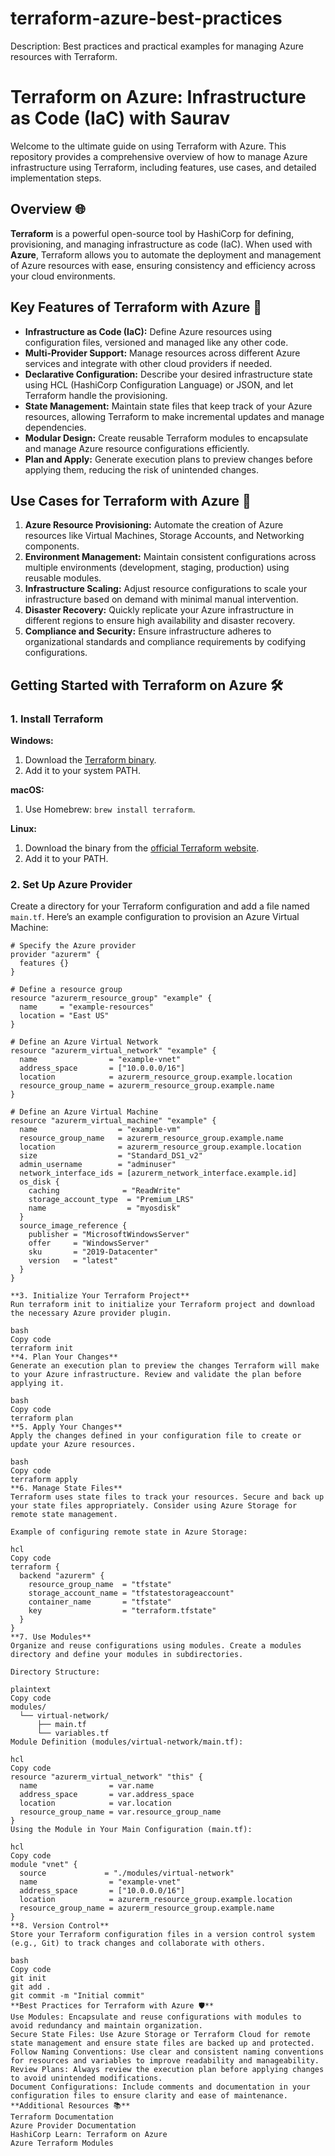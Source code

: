 # terraform-azure-best-practices
Description: Best practices and practical examples for managing Azure resources with Terraform.

# Terraform on Azure: Infrastructure as Code (IaC) with Saurav

Welcome to the ultimate guide on using Terraform with Azure. This repository provides a comprehensive overview of how to manage Azure infrastructure using Terraform, including features, use cases, and detailed implementation steps.

## Overview 🌐

**Terraform** is a powerful open-source tool by HashiCorp for defining, provisioning, and managing infrastructure as code (IaC). When used with **Azure**, Terraform allows you to automate the deployment and management of Azure resources with ease, ensuring consistency and efficiency across your cloud environments.

## Key Features of Terraform with Azure 🚀

- **Infrastructure as Code (IaC):** Define Azure resources using configuration files, versioned and managed like any other code.
- **Multi-Provider Support:** Manage resources across different Azure services and integrate with other cloud providers if needed.
- **Declarative Configuration:** Describe your desired infrastructure state using HCL (HashiCorp Configuration Language) or JSON, and let Terraform handle the provisioning.
- **State Management:** Maintain state files that keep track of your Azure resources, allowing Terraform to make incremental updates and manage dependencies.
- **Modular Design:** Create reusable Terraform modules to encapsulate and manage Azure resource configurations efficiently.
- **Plan and Apply:** Generate execution plans to preview changes before applying them, reducing the risk of unintended changes.

## Use Cases for Terraform with Azure 🌟

1. **Azure Resource Provisioning:** Automate the creation of Azure resources like Virtual Machines, Storage Accounts, and Networking components.
2. **Environment Management:** Maintain consistent configurations across multiple environments (development, staging, production) using reusable modules.
3. **Infrastructure Scaling:** Adjust resource configurations to scale your infrastructure based on demand with minimal manual intervention.
4. **Disaster Recovery:** Quickly replicate your Azure infrastructure in different regions to ensure high availability and disaster recovery.
5. **Compliance and Security:** Ensure infrastructure adheres to organizational standards and compliance requirements by codifying configurations.

## Getting Started with Terraform on Azure 🛠️

### 1. Install Terraform

**Windows:**
1. Download the [Terraform binary](https://www.terraform.io/downloads.html).
2. Add it to your system PATH.

**macOS:**
1. Use Homebrew: `brew install terraform`.

**Linux:**
1. Download the binary from the [official Terraform website](https://www.terraform.io/downloads.html).
2. Add it to your PATH.

### 2. Set Up Azure Provider

Create a directory for your Terraform configuration and add a file named `main.tf`. Here’s an example configuration to provision an Azure Virtual Machine:

```hcl
# Specify the Azure provider
provider "azurerm" {
  features {}
}

# Define a resource group
resource "azurerm_resource_group" "example" {
  name     = "example-resources"
  location = "East US"
}

# Define an Azure Virtual Network
resource "azurerm_virtual_network" "example" {
  name                = "example-vnet"
  address_space       = ["10.0.0.0/16"]
  location            = azurerm_resource_group.example.location
  resource_group_name = azurerm_resource_group.example.name
}

# Define an Azure Virtual Machine
resource "azurerm_virtual_machine" "example" {
  name                  = "example-vm"
  resource_group_name   = azurerm_resource_group.example.name
  location              = azurerm_resource_group.example.location
  size                  = "Standard_DS1_v2"
  admin_username        = "adminuser"
  network_interface_ids = [azurerm_network_interface.example.id]
  os_disk {
    caching              = "ReadWrite"
    storage_account_type  = "Premium_LRS"
    name                  = "myosdisk"
  }
  source_image_reference {
    publisher = "MicrosoftWindowsServer"
    offer     = "WindowsServer"
    sku       = "2019-Datacenter"
    version   = "latest"
  }
}

**3. Initialize Your Terraform Project**
Run terraform init to initialize your Terraform project and download the necessary Azure provider plugin.

bash
Copy code
terraform init
**4. Plan Your Changes**
Generate an execution plan to preview the changes Terraform will make to your Azure infrastructure. Review and validate the plan before applying it.

bash
Copy code
terraform plan
**5. Apply Your Changes**
Apply the changes defined in your configuration file to create or update your Azure resources.

bash
Copy code
terraform apply
**6. Manage State Files**
Terraform uses state files to track your resources. Secure and back up your state files appropriately. Consider using Azure Storage for remote state management.

Example of configuring remote state in Azure Storage:

hcl
Copy code
terraform {
  backend "azurerm" {
    resource_group_name  = "tfstate"
    storage_account_name = "tfstatestorageaccount"
    container_name       = "tfstate"
    key                  = "terraform.tfstate"
  }
}
**7. Use Modules**
Organize and reuse configurations using modules. Create a modules directory and define your modules in subdirectories.

Directory Structure:

plaintext
Copy code
modules/
  └── virtual-network/
      ├── main.tf
      └── variables.tf
Module Definition (modules/virtual-network/main.tf):

hcl
Copy code
resource "azurerm_virtual_network" "this" {
  name                = var.name
  address_space       = var.address_space
  location            = var.location
  resource_group_name = var.resource_group_name
}
Using the Module in Your Main Configuration (main.tf):

hcl
Copy code
module "vnet" {
  source             = "./modules/virtual-network"
  name                = "example-vnet"
  address_space       = ["10.0.0.0/16"]
  location            = azurerm_resource_group.example.location
  resource_group_name = azurerm_resource_group.example.name
}
**8. Version Control**
Store your Terraform configuration files in a version control system (e.g., Git) to track changes and collaborate with others.

bash
Copy code
git init
git add .
git commit -m "Initial commit"
**Best Practices for Terraform with Azure 🛡️**
Use Modules: Encapsulate and reuse configurations with modules to avoid redundancy and maintain organization.
Secure State Files: Use Azure Storage or Terraform Cloud for remote state management and ensure state files are backed up and protected.
Follow Naming Conventions: Use clear and consistent naming conventions for resources and variables to improve readability and manageability.
Review Plans: Always review the execution plan before applying changes to avoid unintended modifications.
Document Configurations: Include comments and documentation in your configuration files to ensure clarity and ease of maintenance.
**Additional Resources 📚**
Terraform Documentation
Azure Provider Documentation
HashiCorp Learn: Terraform on Azure
Azure Terraform Modules
